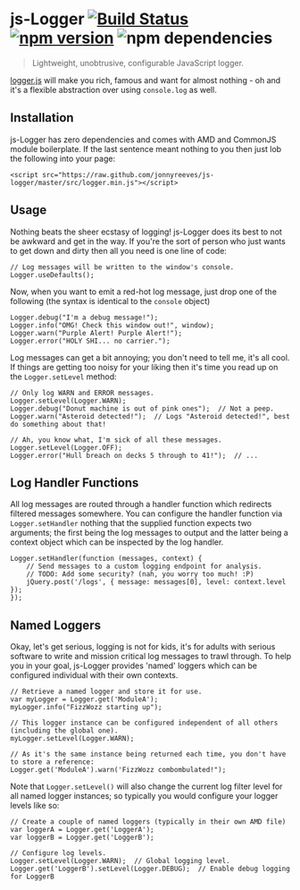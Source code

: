 # js-Logger [![Build Status](https://travis-ci.org/jonnyreeves/js-logger.svg?branch=master)](https://travis-ci.org/jonnyreeves/js-logger) [![npm version](https://badge.fury.io/js/js-logger.svg)](http://badge.fury.io/js/js-logger) ![npm dependencies](https://david-dm.org/jonnyreeves/js-logger.png)

> Lightweight, unobtrusive, configurable JavaScript logger.

[logger.js](https://github.com/jonnyreeves/js-logger/blob/master/src/logger.js) will make you rich, famous and want for almost nothing - oh and it's a flexible abstraction over using `console.log` as well.

## Installation
js-Logger has zero dependencies and comes with AMD and CommonJS module boilerplate.  If the last sentence meant nothing to you then just lob the following into your page:

	<script src="https://raw.github.com/jonnyreeves/js-logger/master/src/logger.min.js"></script>

## Usage
Nothing beats the sheer ecstasy of logging!  js-Logger does its best to not be awkward and get in the way.  If you're the sort of person who just wants to get down and dirty then all you need is one line of code: 

	// Log messages will be written to the window's console.
	Logger.useDefaults();

Now, when you want to emit a red-hot log message, just drop one of the following (the syntax is identical to the `console` object)

	Logger.debug("I'm a debug message!");
	Logger.info("OMG! Check this window out!", window);
	Logger.warn("Purple Alert! Purple Alert!");
	Logger.error("HOLY SHI... no carrier.");

Log messages can get a bit annoying; you don't need to tell me, it's all cool.  If things are getting too noisy for your liking then it's time you read up on the `Logger.setLevel` method:

	// Only log WARN and ERROR messages.
	Logger.setLevel(Logger.WARN);
	Logger.debug("Donut machine is out of pink ones");  // Not a peep.
	Logger.warn("Asteroid detected!");  // Logs "Asteroid detected!", best do something about that!
	
	// Ah, you know what, I'm sick of all these messages.
	Logger.setLevel(Logger.OFF);
	Logger.error("Hull breach on decks 5 through to 41!");  // ...

## Log Handler Functions
All log messages are routed through a handler function which redirects filtered messages somewhere.  You can configure the handler function via `Logger.setHandler` nothing that the supplied function expects two arguments; the first being the log messages to output and the latter being a context object which can be inspected by the log handler.

	Logger.setHandler(function (messages, context) {
		// Send messages to a custom logging endpoint for analysis.
		// TODO: Add some security? (nah, you worry too much! :P)
		jQuery.post('/logs', { message: messages[0], level: context.level });
	}); 

## Named Loggers
Okay, let's get serious, logging is not for kids, it's for adults with serious software to write and mission critical log messages to trawl through.  To help you in your goal, js-Logger provides 'named' loggers which can be configured individual with their own contexts.

	// Retrieve a named logger and store it for use.
	var myLogger = Logger.get('ModuleA');
	myLogger.info("FizzWozz starting up");
	
	// This logger instance can be configured independent of all others (including the global one).
	myLogger.setLevel(Logger.WARN);
	
	// As it's the same instance being returned each time, you don't have to store a reference:
	Logger.get('ModuleA').warn('FizzWozz combombulated!");
    
Note that `Logger.setLevel()` will also change the current log filter level for all named logger instances; so typically you would configure your logger levels like so:

    // Create a couple of named loggers (typically in their own AMD file)
    var loggerA = Logger.get('LoggerA');
    var loggerB = Logger.get('LoggerB');
    
    // Configure log levels.
    Logger.setLevel(Logger.WARN);  // Global logging level.
    Logger.get('LoggerB').setLevel(Logger.DEBUG);  // Enable debug logging for LoggerB
